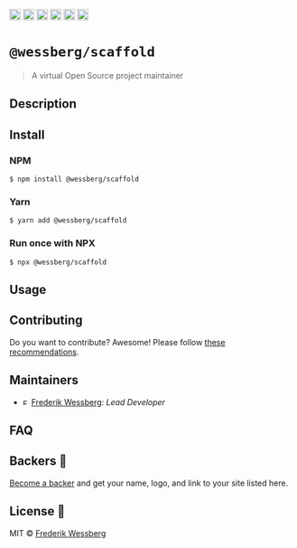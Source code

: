 <a href="https://npmcharts.com/compare/@wessberg/scaffold?minimal=true"><img alt="Downloads per month" src="https://img.shields.io/npm/dm/%40wessberg%2Fscaffold.svg" height="20"></img></a>
<a href="https://david-dm.org/wessberg/scaffold"><img alt="Dependencies" src="https://img.shields.io/david/wessberg/scaffold.svg" height="20"></img></a>
<a href="https://www.npmjs.com/package/@wessberg/scaffold"><img alt="NPM Version" src="https://badge.fury.io/js/%40wessberg%2Fscaffold.svg" height="20"></img></a>
<a href="https://github.com/wessberg/scaffold/graphs/contributors"><img alt="Contributors" src="https://img.shields.io/github/contributors/wessberg%2Fscaffold.svg" height="20"></img></a>
<a href="https://opensource.org/licenses/MIT"><img alt="MIT License" src="https://img.shields.io/badge/License-MIT-yellow.svg" height="20"></img></a>
<a href="https://www.patreon.com/bePatron?u=11315442"><img alt="Support on Patreon" src="https://c5.patreon.com/external/logo/become_a_patron_button@2x.png" height="20"></img></a>

# `@wessberg/scaffold`

> A virtual Open Source project maintainer

## Description

<!-- Write description here -->

## Install

### NPM

```
$ npm install @wessberg/scaffold
```

### Yarn

```
$ yarn add @wessberg/scaffold
```

### Run once with NPX

```
$ npx @wessberg/scaffold
```

## Usage

<!-- Write usage description here -->

## Contributing

Do you want to contribute? Awesome! Please follow [these recommendations](./CONTRIBUTING.md).

## Maintainers

- <a href="https://github.com/wessberg"><img alt="Frederik Wessberg" src="https://avatars2.githubusercontent.com/u/20454213?s=460&v=4" height="11"></img></a> [Frederik Wessberg](https://github.com/wessberg): _Lead Developer_

## FAQ

<!-- Write your FAQ here -->

## Backers 🏅

[Become a backer](https://www.patreon.com/bePatron?u=11315442) and get your name, logo, and link to your site listed here.

## License 📄

MIT © [Frederik Wessberg](https://github.com/wessberg)

